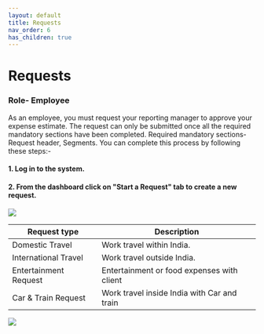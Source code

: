 ```yaml
---
layout: default
title: Requests 
nav_order: 6
has_children: true
---
```

# Requests
### Role- Employee

As an employee, you must request your reporting manager to approve your expense estimate. The request  can only be submitted once all the required mandatory sections have been completed. Required mandatory sections- Request header, Segments.
You can complete this process by following these steps:-

#### 1. Log in to the system.

#### 2. From the dashboard click on "Start a Request" tab to create a new request.

<img src="{{ site.url }}{{ site.baseurl }}\assets\images\request\req1.png">  

Request type | Description
--- | --- 
Domestic Travel | Work travel within India.
International Travel | Work travel outside India.
Entertainment Request | Entertainment or food expenses with client
Car & Train Request | Work travel inside India with Car and train

<img src="{{ site.url }}{{ site.baseurl }}\assets\images\req.png">  
